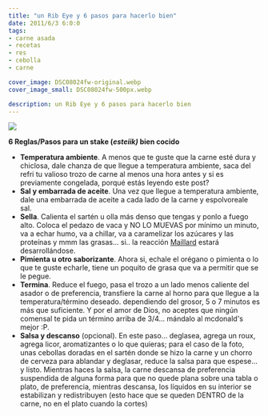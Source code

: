 ```yaml
---
title: "un Rib Eye y 6 pasos para hacerlo bien"
date: 2011/6/3 6:0:0
tags: 
- carne asada
- recetas
- res
- cebolla
- carne

cover_image: DSC08024fw-original.webp
cover_image_small: DSC08024fw-500px.webp

description: un Rib Eye y 6 pasos para hacerlo bien
---
```



[![](DSC08024fw)](DSC08024fw-original.webp)  


**6 Reglas/Pasos para un stake (*esteiik)* bien cocido**  
  

*   **Temperatura ambiente**. A menos que te guste que la carne esté dura y chiclosa, dale chanza de que llegue a temperatura ambiente, saca del refri tu valioso trozo de carne al menos una hora antes y si es previamente congelada, porqué estás leyendo este post?
*   **Sal y embarrada de aceite**. Una vez que llegue a temperatura ambiente, dale una embarrada de aceite a cada lado de la carne y espolvoreale sal.
*   **Sella**. Calienta el sartén u olla más denso que tengas y ponlo a fuego alto. Coloca el pedazo de vaca y NO LO MUEVAS por mínimo un minuto, va a echar humo, va a chillar, va a caramelizar los azúcares y las proteínas y mmm las grasas... si.. la reacción <a href="https://en.wikipedia.org/wiki/Maillard_reaction">Maillard</a> estará desarrollándose.
*   **Pimienta u otro saborizante**. Ahora si, echale el orégano o pimienta o lo que te guste echarle, tiene un poquito de grasa que va a permitir que se le pegue.
*   **Termina**. Reduce el fuego, pasa el trozo a un lado menos caliente del asador o de preferencia, transfiere la carne al horno para que llegue a la temperatura/término deseado. dependiendo del grosor, 5 o 7 minutos es más que suficiente. Y por el amor de Dios, no aceptes que ningún comensal te pida un término arriba de 3/4... mándalo al mcdonald's mejor :P.
*   **Salsa y descanso** (opcional). En este paso... deglasea, agrega un roux, agrega licor, aromatizantes o lo que quieras; para el caso de la foto, unas cebollas doradas en el sartén donde se hizo la carne y un chorro de cerveza para ablandar y deglasar, reduce la salsa para que espese... y listo. Mientras haces la salsa, la carne descansa de preferencia suspendida de alguna forma para que no quede plana sobre una tabla o plato, de preferencia, mientras descansa, los líquidos en su interior se estabilizan y redistribuyen (esto hace que se queden DENTRO de la carne, no en el plato cuando la cortes)
